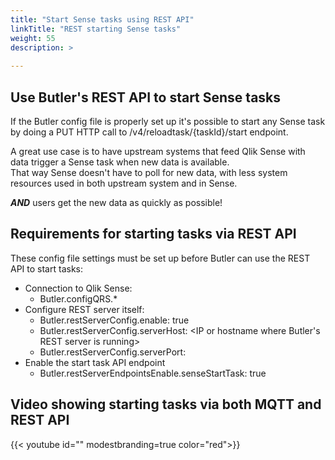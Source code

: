```yaml
---
title: "Start Sense tasks using REST API"
linkTitle: "REST starting Sense tasks"
weight: 55
description: >
  
---
```


## Use Butler's REST API to start Sense tasks

If the Butler config file is properly set up it's possible to start any Sense task by doing a PUT HTTP call to /v4/reloadtask/{taskId}/start endpoint.

A great use case is to have upstream systems that feed Qlik Sense with data trigger a Sense task when new data is available.  
That way Sense doesn't have to poll for new data, with less system resources used in both upstream system and in Sense.

***AND*** users get the new data as quickly as possible!

## Requirements for starting tasks via REST API

These config file settings must be set up before Butler can use the REST API to start tasks:

* Connection to Qlik Sense:
  * Butler.configQRS.*
* Configure REST server itself:
  * Butler.restServerConfig.enable: true
  * Butler.restServerConfig.serverHost: <IP or hostname where Butler's REST server is running>
  * Butler.restServerConfig.serverPort: <Port where Butler is exposing its REST server>
* Enable the start task API endpoint
  * Butler.restServerEndpointsEnable.senseStartTask: true

## Video showing starting tasks via both MQTT and REST API

{{< youtube id="" modestbranding=true color="red">}}
